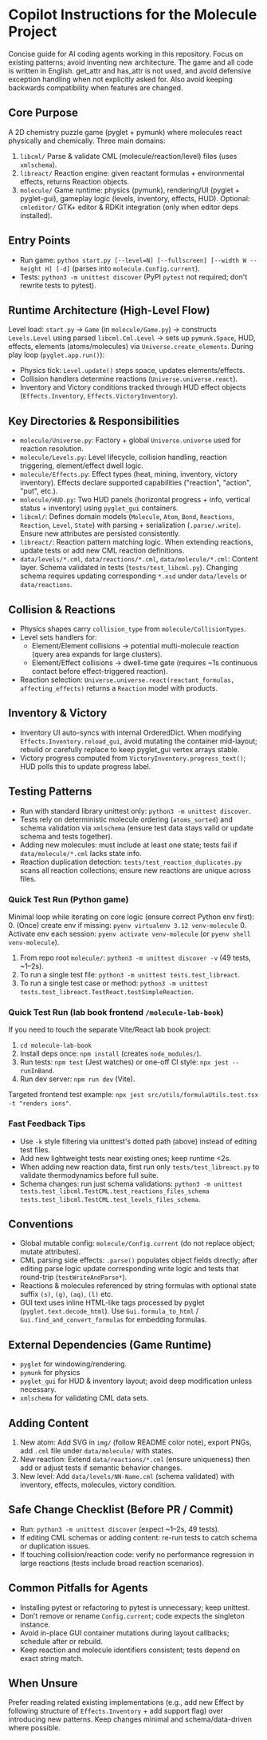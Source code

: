 # Copilot Instructions for the Molecule Project

Concise guide for AI coding agents working in this repository. Focus on existing patterns; avoid inventing new architecture.
The game and all code is written in English.
get_attr and has_attr is not used, and avoid defensive exception handling when not explicitly asked for. Also avoid keeping backwards compatibility when features are changed.

## Core Purpose
A 2D chemistry puzzle game (pyglet + pymunk) where molecules react physically and chemically. Three main domains:
1. `libcml/` Parse & validate CML (molecule/reaction/level) files (uses `xmlschema`).
2. `libreact/` Reaction engine: given reactant formulas + environmental effects, returns Reaction objects.
3. `molecule/` Game runtime: physics (pymunk), rendering/UI (pyglet + pyglet-gui), gameplay logic (levels, inventory, effects, HUD).
Optional: `cmleditor/` GTK+ editor & RDKit integration (only when editor deps installed).

## Entry Points
- Run game: `python start.py [--level=N] [--fullscreen] [--width W --height H] [-d]` (parses into `molecule.Config.current`).
- Tests: `python3 -m unittest discover` (PyPI `pytest` not required; don't rewrite tests to pytest).

## Runtime Architecture (High-Level Flow)
Level load:
`start.py` -> `Game` (in `molecule/Game.py`) -> constructs `Levels.Level` using parsed `libcml.Cml.Level` -> sets up `pymunk.Space`, HUD, effects, elements (atoms/molecules) via `Universe.create_elements`.
During play loop (`pyglet.app.run()`):
- Physics tick: `Level.update()` steps space, updates elements/effects.
- Collision handlers determine reactions (`Universe.universe.react`).
- Inventory and Victory conditions tracked through HUD effect objects (`Effects.Inventory`, `Effects.VictoryInventory`).

## Key Directories & Responsibilities
- `molecule/Universe.py`: Factory + global `Universe.universe` used for reaction resolution.
- `molecule/Levels.py`: Level lifecycle, collision handling, reaction triggering, element/effect dwell logic.
- `molecule/Effects.py`: Effect types (heat, mining, inventory, victory inventory). Effects declare supported capabilities ("reaction", "action", "put", etc.).
- `molecule/HUD.py`: Two HUD panels (horizontal progress + info, vertical status + inventory) using `pyglet_gui` containers.
- `libcml/`: Defines domain models (`Molecule`, `Atom`, `Bond`, `Reactions`, `Reaction`, `Level`, `State`) with parsing + serialization (`.parse/.write`). Ensure new attributes are persisted consistently.
- `libreact/`: Reaction pattern matching logic. When extending reactions, update tests or add new CML reaction definitions.
- `data/levels/*.cml`, `data/reactions/*.cml`, `data/molecule/*.cml`: Content layer. Schema validated in tests (`tests/test_libcml.py`). Changing schema requires updating corresponding `*.xsd` under `data/levels` or `data/reactions`.

## Collision & Reactions
- Physics shapes carry `collision_type` from `molecule/CollisionTypes`.
- Level sets handlers for:
  - Element/Element collisions -> potential multi-molecule reaction (query area expands for large clusters).
  - Element/Effect collisions -> dwell-time gate (requires ~1s continuous contact before effect-triggered reaction).
- Reaction selection: `Universe.universe.react(reactant_formulas, affecting_effects)` returns a `Reaction` model with products.

## Inventory & Victory
- Inventory UI auto-syncs with internal OrderedDict. When modifying `Effects.Inventory.reload_gui`, avoid mutating the container mid-layout; rebuild or carefully replace to keep pyglet_gui vertex arrays stable.
- Victory progress computed from `VictoryInventory.progress_text()`; HUD polls this to update progress label.

## Testing Patterns
- Run with standard library unittest only: `python3 -m unittest discover`.
- Tests rely on deterministic molecule ordering (`atoms_sorted`) and schema validation via `xmlschema` (ensure test data stays valid or update schema and tests together).
- Adding new molecules: must include at least one state; tests fail if `data/molecule/*.cml` lacks state info.
- Reaction duplication detection: `tests/test_reaction_duplicates.py` scans all reaction collections; ensure new reactions are unique across files.

### Quick Test Run (Python game)
Minimal loop while iterating on core logic (ensure correct Python env first):
0. (Once) create env if missing: `pyenv virtualenv 3.12 venv-molecule`
0. Activate env each session: `pyenv activate venv-molecule` (or `pyenv shell venv-molecule`).
1. From repo root `molecule/`: `python3 -m unittest discover -v` (49 tests, ~1–2s).
2. To run a single test file: `python3 -m unittest tests.test_libreact`.
3. To run a single test case or method: `python3 -m unittest tests.test_libreact.TestReact.testSimpleReaction`.

### Quick Test Run (lab book frontend `/molecule-lab-book`)
If you need to touch the separate Vite/React lab book project:
1. `cd molecule-lab-book`
2. Install deps once: `npm install` (creates `node_modules/`).
3. Run tests: `npm test` (Jest watches) or one-off CI style: `npx jest --runInBand`.
4. Run dev server: `npm run dev` (Vite).

Targeted frontend test example: `npx jest src/utils/formulaUtils.test.tsx -t "renders ions"`.

### Fast Feedback Tips
- Use `-k` style filtering via unittest's dotted path (above) instead of editing test files.
- Add new lightweight tests near existing ones; keep runtime <2s.
- When adding new reaction data, first run only `tests/test_libreact.py` to validate thermodynamics before full suite.
- Schema changes: run just schema validations: `python3 -m unittest tests.test_libcml.TestCML.test_reactions_files_schema tests.test_libcml.TestCML.test_levels_files_schema`.

## Conventions
- Global mutable config: `molecule/Config.current` (do not replace object; mutate attributes).
- CML parsing side effects: `.parse()` populates object fields directly; after editing parse logic update corresponding write logic and tests that round-trip (`testWriteAndParse*`).
- Reactions & molecules referenced by string formulas with optional state suffix `(s)`, `(g)`, `(aq)`, `(l)` etc.
- GUI text uses inline HTML-like tags processed by pyglet (`pyglet.text.decode_html`). Use `Gui.formula_to_html` / `Gui.find_and_convert_formulas` for embedding formulas.

## External Dependencies (Game Runtime)
- `pyglet` for windowing/rendering.
- `pymunk` for physics
- `pyglet_gui` for HUD & inventory layout; avoid deep modification unless necessary.
- `xmlschema` for validating CML data sets.

## Adding Content
1. New atom: Add SVG in `img/` (follow README color note), export PNGs, add `.cml` file under `data/molecule/` with states.
2. New reaction: Extend `data/reactions/*.cml` (ensure uniqueness) then add or adjust tests if semantic behavior changes.
3. New level: Add `data/levels/NN-Name.cml` (schema validated) with inventory, effects, molecules, victory condition.

## Safe Change Checklist (Before PR / Commit)
- Run: `python3 -m unittest discover` (expect ~1–2s, 49 tests).
- If editing CML schemas or adding content: re-run tests to catch schema or duplication issues.
- If touching collision/reaction code: verify no performance regression in large reactions (tests include broad reaction scenarios).

## Common Pitfalls for Agents
- Installing pytest or refactoring to pytest is unnecessary; keep unittest.
- Don’t remove or rename `Config.current`; code expects the singleton instance.
- Avoid in-place GUI container mutations during layout callbacks; schedule after or rebuild.
- Keep reaction and molecule identifiers consistent; tests depend on exact string match.

## When Unsure
Prefer reading related existing implementations (e.g., add new Effect by following structure of `Effects.Inventory` + add support flag) over introducing new patterns. Keep changes minimal and schema/data-driven where possible.
